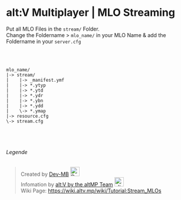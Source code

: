 # alt:V Multiplayer | MLO Streaming

Put all MLO Files in the `stream/` Folder.
<br>
Change the Foldername > `mlo_name/` in your MLO Name & add the Foldername in your `server.cfg`

<br><br>
```
mlo_name/
|-> stream/
|    |-> _manifest.ymf
|    |-> *.ytyp
|    |-> *.ytd
|    |-> *.ydr
|    |-> *.ybn
|    |-> *.ydd
|    \-> *.ymap
|-> resource.cfg
\-> stream.cfg
```

<br><br>

###### Legende

> Created by [Dev-MB](https://dev-mb.dev)
    <a href="https://github.com/dev-mb"><img src="https://cdn.mbdev.cc/cdn/signatur.gif" width="25px;" alt="Dev-MB"/></a> <br>
> Infomation by [alt:V by the altMP Team](https://altv.mp/#/)
    <a href="https://github.com/altMP"><img src="https://cdn.mbdev.cc/cdn/altv.svg" width="25px;" alt="altMP"/></a> <br>
> Wiki Page: https://wiki.altv.mp/wiki/Tutorial:Stream_MLOs
